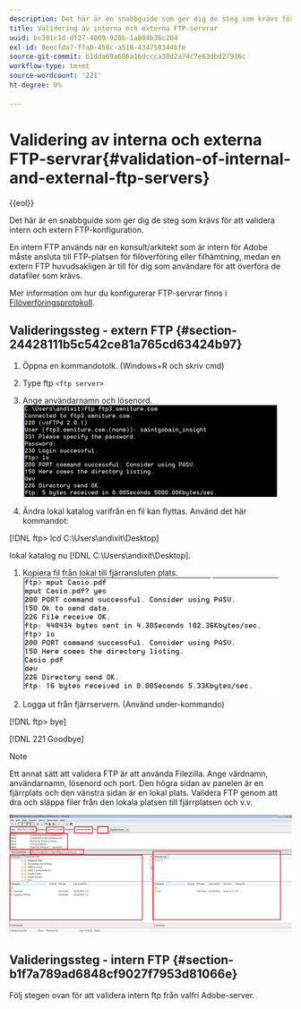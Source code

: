 ```yaml
---
description: Det här är en snabbguide som ger dig de steg som krävs för att validera intern och extern FTP-konfiguration.
title: Validering av interna och externa FTP-servrar
uuid: bc381c1d-df27-4009-920b-1a804b36c204
exl-id: 8eecfda7-ffa0-458c-a518-434758344bfe
source-git-commit: b1dda69a606a16dccca30d2a74c7e63dbd27936c
workflow-type: tm+mt
source-wordcount: '221'
ht-degree: 0%

---
```


# Validering av interna och externa FTP-servrar{#validation-of-internal-and-external-ftp-servers}

{{eol}}

Det här är en snabbguide som ger dig de steg som krävs för att validera intern och extern FTP-konfiguration.

En intern FTP används när en konsult/arkitekt som är intern för Adobe måste ansluta till FTP-platsen för filöverföring eller filhämtning, medan en extern FTP huvudsakligen är till för dig som användare för att överföra de datafiler som krävs.

Mer information om hur du konfigurerar FTP-servrar finns i [Filöverföringsprotokoll](https://experienceleague.adobe.com/docs/analytics/export/ftp-and-sftp/ftp-overview.html).

## Valideringssteg - extern FTP {#section-24428111b5c542ce81a765cd63424b97}

1. Öppna en kommandotolk. (Windows+R och skriv cmd)
1. Type ftp `<ftp server>`
1. Ange användarnamn och lösenord. ![](assets/dwb_impl_ftp1.png)

1. Ändra lokal katalog varifrån en fil kan flyttas. Använd det här kommandot:

[!DNL ftp> lcd C:\Users\andixit\Desktop]

lokal katalog nu [!DNL C:\Users\andixit\Desktop].

1. Kopiera fil från lokal till fjärransluten plats. ![](assets/dwb_impl_ftp2.png)

1. Logga ut från fjärrservern. (Använd under-kommando)

[!DNL ftp> bye]

[!DNL 221 Goodbye]

>[!NOTE]
>
>Ett annat sätt att validera FTP är att använda Filezilla. Ange värdnamn, användarnamn, lösenord och port. Den högra sidan av panelen är en fjärrplats och den vänstra sidan är en lokal plats. Validera FTP genom att dra och släppa filer från den lokala platsen till fjärrplatsen och v.v.

![](assets/dwb_impl_ftp3.png)

## Valideringssteg - intern FTP {#section-b1f7a789ad6848cf9027f7953d81066e}

Följ stegen ovan för att validera intern ftp från valfri Adobe-server.
